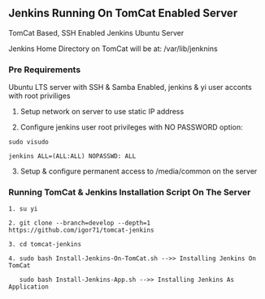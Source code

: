 ## Jenkins Running On TomCat Enabled Server

TomCat Based, SSH Enabled Jenkins Ubuntu Server

Jenkins Home Directory on TomCat will be at: /var/lib/jenknins

### Pre Requirements

Ubuntu LTS server with SSH & Samba Enabled, jenkins & yi user acconts with root priviliges

1. Setup network on server to use static IP address

2. Configure jenkins user root privileges with NO PASSWORD option:
```
sudo visudo

jenkins ALL=(ALL:ALL) NOPASSWD: ALL
```
3. Setup & configure permanent access to /media/common on the server

### Running TomCat & Jenkins Installation Script On The Server
```
1. su yi

2. git clone --branch=develop --depth=1 https://github.com/igor71/tomcat-jenkins

3. cd tomcat-jenkins

4. sudo bash Install-Jenkins-On-TomCat.sh -->> Installing Jenkins On TomCat

   sudo bash Install-Jenkins-App.sh -->> Installing Jenkins As Application
```
